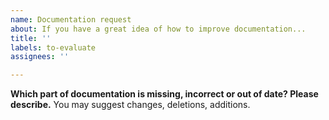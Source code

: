 ```yaml
---
name: Documentation request
about: If you have a great idea of how to improve documentation...
title: ''
labels: to-evaluate
assignees: ''

---
```


**Which part of documentation is missing, incorrect or out of date? Please describe.**
You may suggest changes, deletions, additions.
